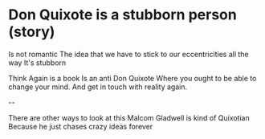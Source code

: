 # Don Quixote is a stubborn person (story)

Is not romantic
The idea that we have to stick to our eccentricities all the way
It's stubborn 

Think Again is a book
Is an anti Don Quixote
Where you ought to be able to change your mind. 
And get in touch with reality again.

--

There are other ways to look at this
Malcom Gladwell is kind of Quixotian 
Because he just chases crazy ideas forever